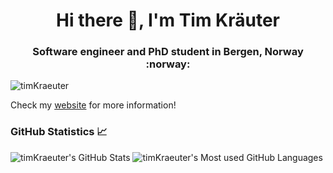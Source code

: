 <h1 align="center">Hi there 👋, I'm Tim Kräuter</h1>
<h3 align="center">Software engineer and PhD student in Bergen, Norway :norway:</h3>

<p align="left"> <img src="https://komarev.com/ghpvc/?username=timKraeuter&label=Profile%20views&color=0e75b6&style=flat" alt="timKraeuter" /> </p>

Check my [website](https://timkraeuter.com/) for more information!

### GitHub Statistics 📈
![timKraeuter's GitHub Stats](https://github-readme-stats.vercel.app/api?username=timKraeuter&theme=tokyonight&show_icons=true&hide_border=false&count_private=true)
![timKraeuter's Most used GitHub Languages](https://github-readme-stats.vercel.app/api/top-langs/?username=timKraeuter&hide=TeX,HTML,CSS,SCSS&theme=tokyonight&show_icons=true&hide_border=false&layout=compact)
